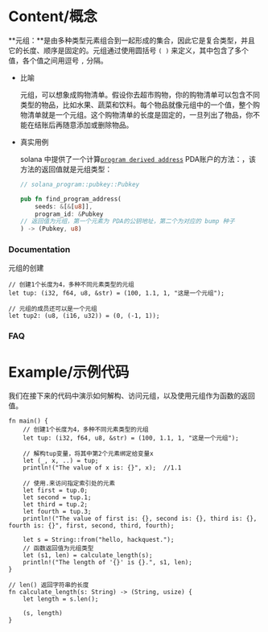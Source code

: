 # Content/概念

**元组：**是由多种类型元素组合到一起形成的集合，因此它是复合类型，并且它的长度、顺序是固定的。元组通过使用圆括号 `( )` 来定义，其中包含了多个值，各个值之间用逗号 `,` 分隔。

- 比喻
    
    元组，可以想象成购物清单。假设你去超市购物，你的购物清单可以包含不同类型的物品，比如水果、蔬菜和饮料。每个物品就像元组中的一个值，整个购物清单就是一个元组。这个购物清单的长度是固定的，一旦列出了物品，你不能在结账后再随意添加或删除物品。
    
- 真实用例
    
    solana 中提供了一个计算[`program derived address`](https://docs.solana.com/developing/programming-model/calling-between-programs#program-derived-addresses) PDA账户的方法：，该方法的返回值就是元组类型：
    
    ```rust
    // solana_program::pubkey::Pubkey
    
    pub fn find_program_address(
        seeds: &[&[u8]],
        program_id: &Pubkey
    // 返回值为元组，第一个元素为 PDA的公钥地址，第二个为对应的 bump 种子
    ) -> (Pubkey, u8)
    ```
    

### Documentation

元组的创建

```solidity
// 创建1个长度为4，多种不同元素类型的元组
let tup: (i32, f64, u8, &str) = (100, 1.1, 1, "这是一个元组");

// 元组的成员还可以是一个元组
let tup2: (u8, (i16, u32)) = (0, (-1, 1));
```

### FAQ

# Example/示例代码

我们在接下来的代码中演示如何解构、访问元组，以及使用元组作为函数的返回值。

```solidity
fn main() {
    // 创建1个长度为4，多种不同元素类型的元组
    let tup: (i32, f64, u8, &str) = (100, 1.1, 1, "这是一个元组");
    
    // 解构tup变量，将其中第2个元素绑定给变量x
    let (_, x, ..) = tup;
    println!("The value of x is: {}", x);  //1.1

    // 使用.来访问指定索引处的元素
    let first = tup.0;
    let second = tup.1;
    let third = tup.2;
    let fourth = tup.3;
    println!("The value of first is: {}, second is: {}, third is: {}, fourth is: {}", first, second, third, fourth);

    let s = String::from("hello, hackquest.");
    // 函数返回值为元组类型
    let (s1, len) = calculate_length(s);
    println!("The length of '{}' is {}.", s1, len);
}

// len() 返回字符串的长度
fn calculate_length(s: String) -> (String, usize) {
    let length = s.len();

    (s, length)
}
```
